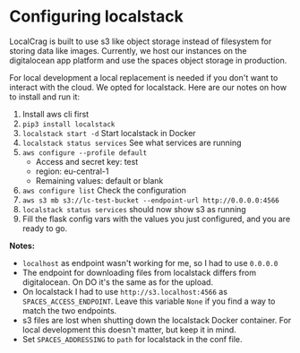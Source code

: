 # Configuring localstack

LocalCrag is built to use s3 like object storage instead of filesystem for storing data like images. Currently, we host 
our instances on the digitalocean app platform and use the spaces object storage in production. 

For local development a local replacement is needed if you don't want to interact with the cloud. We opted for 
localstack. Here are our notes on how to install and run it:

1. Install aws cli first
2. `pip3 install localstack`
3. `localstack start -d` Start localstack in Docker
4. `localstack status services` See what services are running
5. `aws configure --profile default`
   - Access and secret key: test
   - region: eu-central-1
   - Remaining values: default or blank
6. `aws configure list` Check the configuration
7. `aws s3 mb s3://lc-test-bucket --endpoint-url http://0.0.0.0:4566`
8. `localstack status services` should now show s3 as running
9. Fill the flask config vars with the values you just configured, and you are ready to go.

**Notes:**

- `localhost` as endpoint wasn't working for me, so I had to use `0.0.0.0`
- The endpoint for downloading files from localstack differs from digitalocean. On DO it's the same as for the upload. 
- On localstack I had to use `http://s3.localhost:4566` as `SPACES_ACCESS_ENDPOINT`. Leave this variable `None` if you 
find a way to match the two endpoints.
- s3 files are lost when shutting down the localstack Docker container. For local development this doesn't matter, but keep it in mind.
- Set `SPACES_ADDRESSING` to `path` for localstack in the conf file.